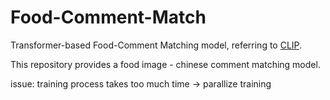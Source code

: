 # Food-Comment-Match
Transformer-based Food-Comment Matching model, referring to [CLIP](https://github.com/openai/CLIP). 

This repository provides a food image - chinese comment matching model. 

issue: 
training process takes too much time -> parallize training 

